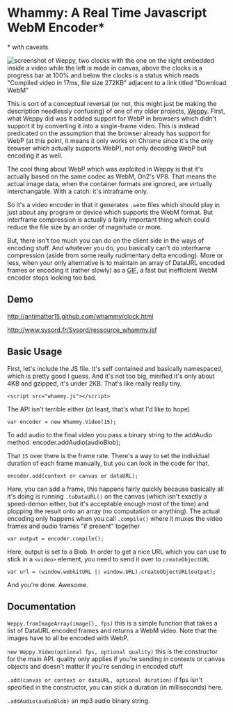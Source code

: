 # Whammy: A Real Time Javascript WebM Encoder\*

\* with caveats

![screenshot of Weppy, two clocks with the one on the right embedded inside a video while the left is made in canvas, above the clocks is a progress bar at 100% and below the clocks is a status which reads "Compiled video in 17ms, file size 272KB" adjacent to a link titled "Download WebM"](https://github.com/sysord/whammy/blob/master/screenshot.png?raw=true)

This is sort of a conceptual reversal (or not, this might just be making the description needlessly confusing) of one of my older projects, [Weppy](https://github.com/antimatter15/weppy). First, what Weppy did was it added support for WebP in browsers which didn't support it by converting it into a single-frame video. This is instead predicated on the assumption that the browser already has support for WebP (at this point, it means it only works on Chrome since it's the only browser which actually supports WebP), not only decoding WebP but encoding it as well.

The cool thing about WebP which was exploited in Weppy is that it's actually based on the same codec as WebM, On2's VP8. That means the actual image data, when the container formats are ignored, are virtually interchangable. With a catch: it's intraframe only.

So it's a video encoder in that it generates `.webm` files which should play in just about any program or device which supports the WebM format. But interframe compression is actually a fairly important thing which could reduce the file size by an order of magnitude or more. 

But, there isn't too much you can do on the client side in the ways of encoding stuff. And whatever you do, you basically can't do interframe compression (aside from some really rudimentary delta encoding). More or less, when your only alternative is to maintain an array of DataURL encoded frames or encoding it (rather slowly) as a [GIF](https://github.com/antimatter15/jsgif), a fast but inefficient WebM encoder stops looking too bad.

## Demo

http://antimatter15.github.com/whammy/clock.html

http://www.sysord.fr/Sysord/ressource_whammy.jsf

## Basic Usage

First, let's include the JS file. It's self contained and basically namespaced, which is pretty good I guess. And it's not too big, minified it's only about 4KB and gzipped, it's under 2KB. That's like really really tiny.

	<script src="whammy.js"></script>

The API isn't terrible either (at least, that's what I'd like to hope)

	var encoder = new Whammy.Video(15);

To add audio to the final video you pass a binary string to the addAudio method.
        encoder.addAudio(audioBlob); 

That `15` over there is the frame rate. There's a way to set the individual duration of each frame manually, but you can look in the code for that.

	encoder.add(context or canvas or dataURL);

Here, you can add a frame, this happens fairly quickly because basically all it's doing is running `.toDataURL()` on the canvas (which isn't exactly a speed-demon either, but it's acceptable enough most of the time) and plopping the result onto an array (no computation or anything). The actual encoding only happens when you call `.compile()` where it muxes the video frames and audio frames "if present" together

	var output = encoder.compile();

Here, output is set to a Blob. In order to get a nice URL which you can use to stick in a `<video>` element, you need to send it over to `createObjectURL`

	var url = (window.webkitURL || window.URL).createObjectURL(output);

And you're done. Awesome.

## Documentation

`Weppy.fromImageArray(image[], fps)` this is a simple function that takes a list of DataURL encoded frames and returns a WebM video. Note that the images have to all be encoded with WebP.

`new Weppy.Video(optional fps, optional quality)` this is the constructor for the main API. quality only applies if you're sending in contexts or canvas objects and doesn't matter if you're sending in encoded stuff

`.add(canvas or context or dataURL, optional duration)` if fps isn't specified in the constructor, you can stick a duration (in milliseconds) here.

`.addAudio(audioBlob)` an mp3 audio binary string.